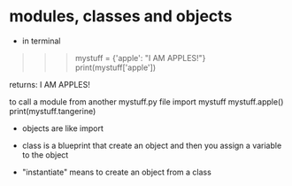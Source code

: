 

# modules, classes and objects
- in terminal
>>> mystuff = {'apple': "I AM APPLES!"}
>>> print(mystuff['apple'])

returns: I AM APPLES!

to call a module from another mystuff.py file
import mystuff
mystuff.apple()
print(mystuff.tangerine)

- objects are like import

- class is a blueprint that create an object and then you assign a variable to the object
- "instantiate" means to create an object from a class

